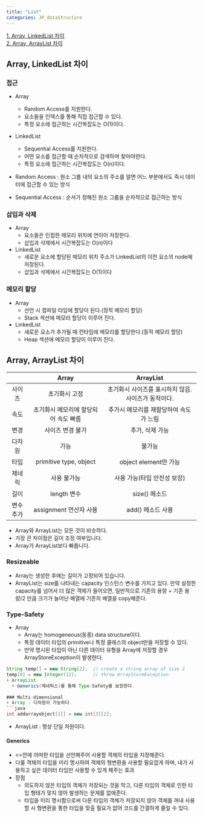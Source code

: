 ```yaml
---
title: "List"
categories: JP_dataStructure
---
```


[1. Array, LinkedList 차이](#Array-LinkedList-차이)  
[2. Array, ArrayList 차이](#Array-ArrayList-차이)

## Array, LinkedList 차이
### 접근
+ Array
  + Random Access를 지원한다.
  + 요소들을 인덱스를 통해 직접 접근할 수 있다.
  + 특정 요소에 접근하는 시간복잡도는 O(1)이다.
+ LinkedList
  + Sequential Access를 지원한다.
  + 어떤 요소를 접근할 때 순차적으로 검색하며 찾아야한다.
  + 특정 요소에 접근하는 시간복잡도는 O(n)이다.
  
+ Random Access : 원소 그룹 내의 요소의 주소를 알면 어느 부분에서도 즉시 데이터에 접근할 수 있는 방식
+ Sequential Access : 순서가 정해진 원소 그룹을 순차적으로 접근하는 방식

### 삽입과 삭제
+ Array
  + 요소들은 인접한 메모리 위치에 연이어 저장한다.
  + 삽입과 삭제에서 시간복잡도는 O(n)이다
+ LinkedList
  + 새로운 요소에 할당된 메모리 위치 주소가 LinkedList의 이전 요소의 node에 저장된다.
  + 삽입과 삭제에서 시간복잡도는 O(1)이다

### 메모리 할당
+ Array
  + 선언 시 컴파일 타임에 할당이 된다.(정적 메모리 할당)
  + Stack 섹션에 메모리 할당이 이루어 진다.
+ LinkedList
  + 새로운 요소가 추가될 때 런타임에 메모리를 할당한다.(동적 메모리 할당)
  + Heap 섹션에 메모리 할당이 이루어 진다.

## Array, ArrayList 차이
||Array|ArrayList|
|:-:|:-:|:-:|
|사이즈|초기화시 고정|초기화시 사이즈를 표시하지 않음. 사이즈가 동적이다.|
|속도|초기화시 메모리에 할당되어 속도 빠름|추가시 메모리를 재할당하여 속도가 느림|
|변경|사이즈 변경 불가|추가, 삭제 가능|
|다차원|가능|불가능|
|타입|primitive type, object|object element만 가능|
|제네릭|사용 불가능|사용 가능(타입 안전성 보장)|
|길이|length 변수|size() 메소드|
|변수 추가|assignment 연산자 사용|add() 메소드 사용|

+ Array와 ArrayList는 모든 것이 비슷하다.
+ 가장 큰 차이점은 길이 조정 여부입니다.
+ Array가 ArrayList보다 빠릅니다.

### Resizeable
+ Array는 생성한 후에는 길이가 고정되어 있습니다.
+ ArrayList는 size를 나타내는 capacity 인스턴스 변수를 가지고 있다. 만약 설정한 capacity를 넘어서 더 많은 객체가 들어오면, 일반적으로 기존의 용량 + 기존 용량/2 만큼 크기가 늘어난 배열에 기존의 배열을 copy해준다.

### Type-Safety
+ Array
  + Array는 homogeneous(동종) data structure이다.
  + 특정 데이터 타입의 primitive나 특정 클래스의 object만을 저장할 수 있다.
  + 만약 명시된 타입이 아닌 다른 데이터 유형을 Array에 저장할 경우 ArrayStoreException이 발생한다.
```java
String temp[] = new String[2];  // create a string array of size 2
temp[0] = new Integer(12);      // throw ArrayStoreException
+ ArrayList
  + Generics(제네릭스)를 통해 Type-Safety를 보장한다.
  
### Multi-dimensional
+ Array : 다차원이 가능하다.
```java
int addarrayobject[][] = new int[3][2];
```
+ ArrayList : 항상 단일 차원이다.

#### Generics
+ <>안에 어떠한 타입을 선언해주어 사용할 객체의 타입을 지정해준다.
+ 다룰 객체의 타입을 미리 명시하여 객체의 형변환을 사용할 필요없게 하며, 내가 사용하고 싶은 데이터 타입만 사용할 수 있게 해주는 효과
+ 장점
  + 의도하지 않은 타입의 객체가 저장되는 것을 막고, 다른 타입의 객체로 인한 타입 형태가 맞지 않아 발생하는 문제를 없애준다.
  + 타입을 미리 명시함으로써 다른 타입의 객체가 저장되지 않아 객체를 꺼내 사용할 시 형변환을 통한 타입을 맞출 필요가 없어 코드를 간결하게 줄일 수 있다.
  
